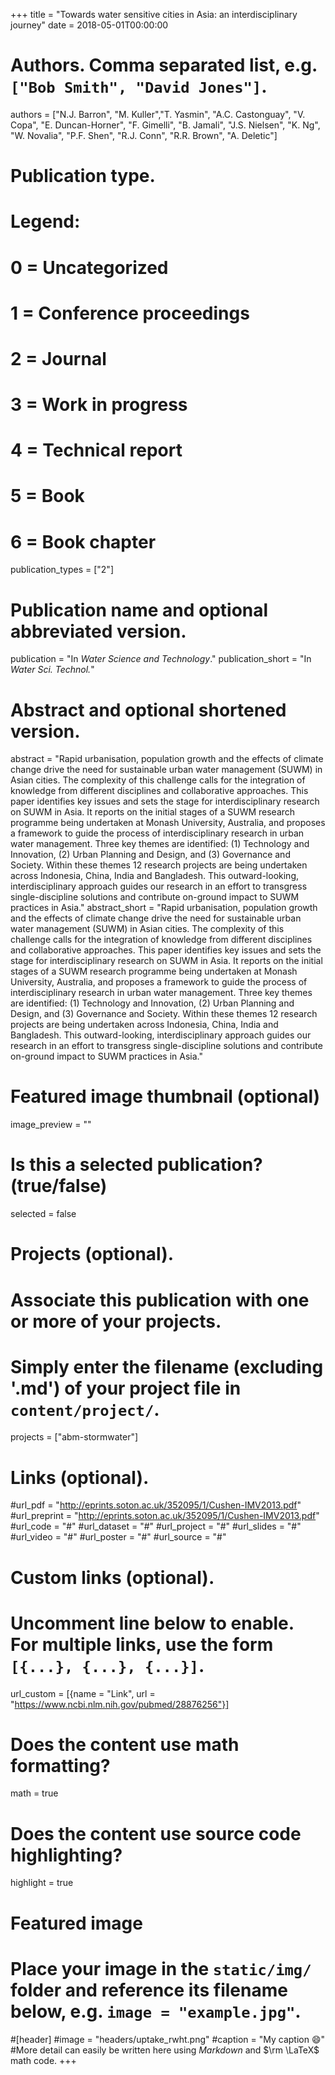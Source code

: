 +++
title = "Towards water sensitive cities in Asia: an interdisciplinary journey"
date = 2018-05-01T00:00:00

# Authors. Comma separated list, e.g. `["Bob Smith", "David Jones"]`.
authors = ["N.J. Barron", "M. Kuller","T. Yasmin", "A.C. Castonguay", "V. Copa", "E. Duncan-Horner", "F. Gimelli", "B. Jamali", "J.S. Nielsen", "K. Ng", "W. Novalia", "P.F. Shen", "R.J. Conn", "R.R. Brown", "A. Deletic"]

# Publication type.
# Legend:
# 0 = Uncategorized
# 1 = Conference proceedings
# 2 = Journal
# 3 = Work in progress
# 4 = Technical report
# 5 = Book
# 6 = Book chapter
publication_types = ["2"]

# Publication name and optional abbreviated version.
publication = "In *Water Science and Technology*."
publication_short = "In *Water Sci. Technol.*"

# Abstract and optional shortened version.
abstract = "Rapid urbanisation, population growth and the effects of climate change drive the need for sustainable urban water management (SUWM) in Asian cities. The complexity of this challenge calls for the integration of knowledge from different disciplines and collaborative approaches. This paper identifies key issues and sets the stage for interdisciplinary research on SUWM in Asia. It reports on the initial stages of a SUWM research programme being undertaken at Monash University, Australia, and proposes a framework to guide the process of interdisciplinary research in urban water management. Three key themes are identified: (1) Technology and Innovation, (2) Urban Planning and Design, and (3) Governance and Society. Within these themes 12 research projects are being undertaken across Indonesia, China, India and Bangladesh. This outward-looking, interdisciplinary approach guides our research in an effort to transgress single-discipline solutions and contribute on-ground impact to SUWM practices in Asia."
abstract_short = "Rapid urbanisation, population growth and the effects of climate change drive the need for sustainable urban water management (SUWM) in Asian cities. The complexity of this challenge calls for the integration of knowledge from different disciplines and collaborative approaches. This paper identifies key issues and sets the stage for interdisciplinary research on SUWM in Asia. It reports on the initial stages of a SUWM research programme being undertaken at Monash University, Australia, and proposes a framework to guide the process of interdisciplinary research in urban water management. Three key themes are identified: (1) Technology and Innovation, (2) Urban Planning and Design, and (3) Governance and Society. Within these themes 12 research projects are being undertaken across Indonesia, China, India and Bangladesh. This outward-looking, interdisciplinary approach guides our research in an effort to transgress single-discipline solutions and contribute on-ground impact to SUWM practices in Asia."
# Featured image thumbnail (optional)
image_preview = ""

# Is this a selected publication? (true/false)
selected = false

# Projects (optional).
#   Associate this publication with one or more of your projects.
#   Simply enter the filename (excluding '.md') of your project file in `content/project/`.
projects = ["abm-stormwater"]

# Links (optional).
#url_pdf = "http://eprints.soton.ac.uk/352095/1/Cushen-IMV2013.pdf"
#url_preprint = "http://eprints.soton.ac.uk/352095/1/Cushen-IMV2013.pdf"
#url_code = "#"
#url_dataset = "#"
#url_project = "#"
#url_slides = "#"
#url_video = "#"
#url_poster = "#"
#url_source = "#"

# Custom links (optional).
#   Uncomment line below to enable. For multiple links, use the form `[{...}, {...}, {...}]`.
url_custom = [{name = "Link", url = "https://www.ncbi.nlm.nih.gov/pubmed/28876256"}]

# Does the content use math formatting?
math = true

# Does the content use source code highlighting?
highlight = true

# Featured image
# Place your image in the `static/img/` folder and reference its filename below, e.g. `image = "example.jpg"`.
#[header]
#image = "headers/uptake_rwht.png"
#caption = "My caption :smile:"
#More detail can easily be written here using *Markdown* and $\rm \LaTeX$ math code.
+++

